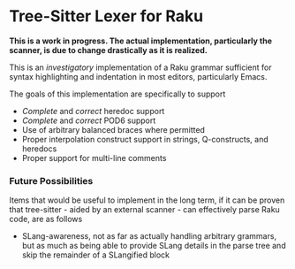 Tree-Sitter Lexer for Raku
==========================

**This is a work in progress. The actual implementation, particularly
the scanner, is due to change drastically as it is realized.**

This is an *investigatory* implementation of a Raku grammar sufficient
for syntax highlighting and indentation in most editors, particularly
Emacs.

The goals of this implementation are specifically to support

 * *Complete* and *correct* heredoc support
 * *Complete* and *correct* POD6 support
 * Use of arbitrary balanced braces where permitted
 * Proper interpolation construct support in strings, Q-constructs,
   and heredocs
 * Proper support for multi-line comments

### Future Possibilities

Items that would be useful to implement in the long term, if it can be
proven that tree-sitter - aided by an external scanner - can
effectively parse Raku code, are as follows

 * SLang-awareness, not as far as actually handling arbitrary
   grammars, but as much as being able to provide SLang details in the
   parse tree and skip the remainder of a SLangified block
